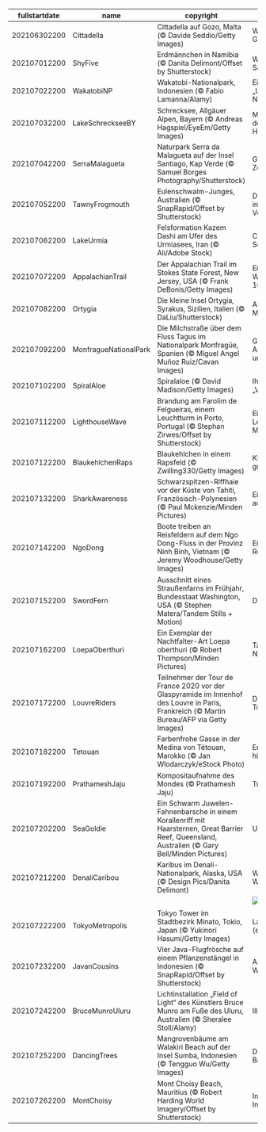 |fullstartdate|name|copyright|title|image|
|--|--|--|--|--|
202106302200|Cittadella|Cittadella auf Gozo, Malta (© Davide Seddio/Getty Images)|Willkommen auf Gozo!|![](/de-DE/2021/07/202106302200Cittadella.jpg)|
202107012200|ShyFive|Erdmännchen in Namibia (© Danita Delimont/Offset by Shutterstock)|Wächter der Savanne|![](/de-DE/2021/07/202107012200ShyFive.jpg)|
202107022200|WakatobiNP|Wakatobi-Nationalpark, Indonesien (© Fabio Lamanna/Alamy)|Eintauchen ins „Unterwasser-Nirwana“|![](/de-DE/2021/07/202107022200WakatobiNP.jpg)|
202107032200|LakeSchreckseeBY|Schrecksee, Allgäuer Alpen, Bayern (© Andreas Hagspiel/EyeEm/Getty Images)|Malerischer See in den Allgäuer Hochalpen|![](/de-DE/2021/07/202107032200LakeSchreckseeBY.jpg)|
202107042200|SerraMalagueta|Naturpark Serra da Malagueta auf der Insel Santiago, Kap Verde (© Samuel Borges Photography/Shutterstock)|Grüne Insel im Zentralatlantik|![](/de-DE/2021/07/202107042200SerraMalagueta.jpg)|
202107052200|TawnyFrogmouth|Eulenschwalm-Junges, Australien (© SnapRapid/Offset by Shutterstock)|Der instagramtauglichste Vogel?|![](/de-DE/2021/07/202107052200TawnyFrogmouth.jpg)|
202107062200|LakeUrmia|Felsformation Kazem Dashi am Ufer des Urmiasees, Iran (© Ali/Adobe Stock)|Comeback eines Sees|![](/de-DE/2021/07/202107062200LakeUrmia.jpg)|
202107072200|AppalachianTrail|Der Appalachian Trail im Stokes State Forest, New Jersey, USA (© Frank DeBonis/Getty Images)|Ein berühmter Wanderweg wird 100|![](/de-DE/2021/07/202107072200AppalachianTrail.jpg)|
202107082200|Ortygia|Die kleine Insel Ortygia, Syrakus, Sizilien, Italien (© DaLiu/Shutterstock)|Antikes Zentrum im Mittelmeer|![](/de-DE/2021/07/202107082200Ortygia.jpg)|
202107092200|MonfragueNationalPark|Die Milchstraße über dem Fluss Tagus im Nationalpark Monfragüe, Spanien (© Miguel Angel Muñoz Ruiz/Cavan Images)|Grandiose Aussichten – am Tag und in der Nacht|![](/de-DE/2021/07/202107092200MonfragueNationalPark.jpg)|
202107102200|SpiralAloe|Spiralaloe (© David Madison/Getty Images)|Ihr Name lautet „Vielblättrige“|![](/de-DE/2021/07/202107102200SpiralAloe.jpg)|
202107112200|LighthouseWave|Brandung am Farolim de Felgueiras, einem Leuchtturm in Porto, Portugal (© Stephan Zirwes/Offset by Shutterstock)|Ein hoher Leuchtturm und eine Meeresbrise|![](/de-DE/2021/07/202107112200LighthouseWave.jpg)|
202107122200|BlaukehlchenRaps|Blaukehlchen in einem Rapsfeld (© Zwilling330/Getty Images)|Kleine Pause im großen Feld|![](/de-DE/2021/07/202107122200BlaukehlchenRaps.jpg)|
202107132200|SharkAwareness|Schwarzspitzen-Riffhaie vor der Küste von Tahiti, Französisch-Polynesien (© Paul Mckenzie/Minden Pictures)|Eine andere Sicht auf Haie|![](/de-DE/2021/07/202107132200SharkAwareness.jpg)|
202107142200|NgoDong|Boote treiben an Reisfeldern auf dem Ngo Dong-Fluss in der Provinz Ninh Binh, Vietnam (© Jeremy Woodhouse/Getty Images)|Ein Fluss fließt durch Reisfelder|![](/de-DE/2021/07/202107142200NgoDong.jpg)|
202107152200|SwordFern|Ausschnitt eines Straußenfarns im Frühjahr, Bundesstaat Washington, USA (© Stephen Matera/Tandem Stills + Motion)|Definitiv einzigartig|![](/de-DE/2021/07/202107152200SwordFern.jpg)|
202107162200|LoepaOberthuri|Ein Exemplar der Nachtfalter-Art Loepa oberthuri (© Robert Thompson/Minden Pictures)|Tagfalter oder Nachtfalter?|![](/de-DE/2021/07/202107162200LoepaOberthuri.jpg)|
202107172200|LouvreRiders|Teilnehmer der Tour de France 2020 vor der Glaspyramide im Innenhof des Louvre in Paris, Frankreich (© Martin Bureau/AFP via Getty Images)|Das große Finale der Tour|![](/de-DE/2021/07/202107172200LouvreRiders.jpg)|
202107182200|Tetouan|Farbenfrohe Gasse in der Medina von Tétouan, Marokko (© Jan Wlodarczyk/eStock Photo)|Erkundung der historischen Medina|![](/de-DE/2021/07/202107182200Tetouan.jpg)|
202107192200|PrathameshJaju|Kompositaufnahme des Mondes (© Prathamesh Jaju)|Trabant der Erde|![](/de-DE/2021/07/202107192200PrathameshJaju.jpg)|
202107202200|SeaGoldie|Ein Schwarm Juwelen-Fahnenbarsche in einem Korallenriff mit Haarsternen, Great Barrier Reef, Queensland, Australien (© Gary Bell/Minden Pictures)|Unterwasser-Disco|![](/de-DE/2021/07/202107202200SeaGoldie.jpg)|
202107212200|DenaliCaribou|Karibus im Denali-Nationalpark, Alaska, USA (© Design Pics/Danita Delimont)|Willkommen in der Wildnis!|![](/de-DE/2021/07/202107212200DenaliCaribou.jpg)|
||||![](/de-DE/2021/07/.jpg)|
202107222200|TokyoMetropolis|Tokyo Tower im Stadtbezirk Minato, Tokio, Japan (© Yukinori Hasumi/Getty Images)|Lasst die Spiele (endlich) beginnen!|![](/de-DE/2021/07/202107222200TokyoMetropolis.jpg)|
202107232200|JavanCousins|Vier Java-Flugfrösche auf einem Pflanzenstängel in Indonesien (© SnapRapid/Offset by Shutterstock)|Abhängen am Wochenende|![](/de-DE/2021/07/202107232200JavanCousins.jpg)|
202107242200|BruceMunroUluru|Lichtinstallation „Field of Light“ des Künstlers Bruce Munro am Fuße des Uluru, Australien (© Sheralee Stoll/Alamy)|Illuminierter Uluru|![](/de-DE/2021/07/202107242200BruceMunroUluru.jpg)|
202107252200|DancingTrees|Mangrovenbäume am Walakiri Beach auf der Insel Sumba, Indonesien (© Tengguo Wu/Getty Images)|Die „tanzenden Bäume“ auf Sumba|![](/de-DE/2021/07/202107252200DancingTrees.jpg)|
202107262200|MontChoisy|Mont Choisy Beach, Mauritius (© Robert Harding World Imagery/Offset by Shutterstock)|Inselparadies im Indischen Ozean|![](/de-DE/2021/07/202107262200MontChoisy.jpg)|
